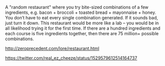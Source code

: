 A "random restaurant" where you try bite-sized combinations of a few ingredients, e.g. bacon + broccoli + toasted bread + mayonnaise + honey. You don’t have to eat every single combination generated. If it sounds bad, just turn it down. This restaurant would be more like a lab – you would be in all likelihood trying it for the first time. If there are a hundred ingredients and each course is five ingredients together, then there are 75 million+ possible combinations. 


http://zeroprecedent.com/lore/restaurant.html

https://twitter.com/real_ez_cheeze/status/1529579612514164737